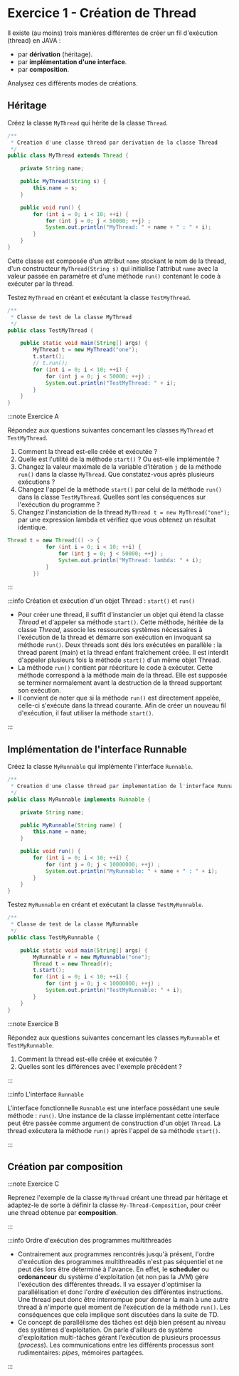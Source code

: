 # Exercice 1 - Création de Thread

Il existe (au moins) trois manières différentes de créer un fil 
d'exécution (thread) en JAVA : 
- par **dérivation** (héritage).
- par **implémentation d'une interface**.
- par **composition**.

Analysez ces différents modes de créations.

## Héritage

Créez la classe `MyThread` qui hérite de la classe `Thread`.

```java showLineNumbers title="MyThread.java"
/**
 * Creation d'une classe thread par derivation de la classe Thread
 */
public class MyThread extends Thread {

    private String name;

    public MyThread(String s) {
        this.name = s;
    }

    public void run() {
        for (int i = 0; i < 10; ++i) {
            for (int j = 0; j < 50000; ++j) ;
            System.out.println("MyThread: " + name + " : " + i);
        }
    }
}
```

Cette classe est composée d'un attribut `name` stockant le nom de la thread, 
d'un constructeur `MyThread(String s)` qui initialise l'attribut `name` 
avec la valeur passée en paramètre et d'une méthode `run()` contenant
le code à exécuter par la thread.

Testez `MyThread` en créant et exécutant la classe `TestMyThread`.

```java showLineNumbers title="TestMyThread.java"
/**
 * Classe de test de la classe MyThread
 */
public class TestMyThread {

    public static void main(String[] args) {
        MyThread t = new MyThread("one");
        t.start();
        // t.run();
        for (int i = 0; i < 10; ++i) {
            for (int j = 0; j < 50000; ++j) ;
            System.out.println("TestMyThread: " + i);
        }
    }
}
```

:::note Exercice A

Répondez aux questions suivantes concernant les classes `MyThread` et `TestMyThread`.

1. Comment la thread est-elle créée et exécutée ?
1. Quelle est l'utilité de la méthode `start()` ? Ou est-elle implémentée ?
1. Changez la valeur maximale de la variable d'itération `j` de la méthode `run()` 
dans la classe `MyThread`. Que constatez-vous après plusieurs exécutions ?
1. Changez l'appel de la méthode `start()` par celui de la méthode `run()` 
dans la classe `TestMyThread`. Quelles sont les conséquences sur l'exécution du programme ?
1. Changez l'instanciation de la thread `MyThread t = new MyThread("one");` 
par une expression lambda et vérifiez que vous obtenez un résultat identique.

```java
Thread t = new Thread(() -> {
            for (int i = 0; i < 10; ++i) {
                for (int j = 0; j < 50000; ++j) ;
                System.out.println("MyThread: lambda: " + i);
            }
        })
```

:::

:::info Création et exécution d'un objet Thread : `start()` et `run()`

- Pour créer une thread, il suffit d'instancier un objet qui étend la classe *Thread* 
et d'appeler sa méthode `start()`. Cette méthode, héritée de la classe *Thread*, associe 
les ressources systèmes nécessaires à l'exécution de la thread et démarre son exécution 
en invoquant sa méthode `run()`. Deux threads sont dés lors exécutées en parallèle : 
la thread parent (main) et la thread enfant fraîchement créée. 
Il est interdit d'appeler plusieurs fois la méthode `start()` d'un même objet Thread.
- La méthode `run()` contient par réécriture le code à exécuter. 
Cette méthode correspond à la méthode main de la thread. 
Elle est supposée se terminer normalement avant la destruction de la thread supportant 
son exécution.
- Il convient de noter que si la méthode `run()` est directement appelée, 
celle-ci s'exécute dans la thread courante. 
Afin de créer un nouveau fil d'exécution, il faut utiliser la méthode `start()`.

:::

## Implémentation de l'interface Runnable

Créez la classe `MyRunnable` qui implémente l'interface `Runnable`.


```java showLineNumbers title="MyRunnable.java"
/**
 * Creation d'une classe thread par implementation de l'interface Runnable
 */
public class MyRunnable implements Runnable {

    private String name;

    public MyRunnable(String name) {
        this.name = name;
    }

    public void run() {
        for (int i = 0; i < 10; ++i) {
            for (int j = 0; j < 10000000; ++j) ;
            System.out.println("MyRunnable: " + name + " : " + i);
        }
    }
}
```

Testez `MyRunnable` en créant et exécutant la classe `TestMyRunnable`.

```java showLineNumbers title="TestMyRunnable.java"
/**
 * Classe de test de la classe MyRunnable
 */
public class TestMyRunnable {

    public static void main(String[] args) {
        MyRunnable r = new MyRunnable("one");
        Thread t = new Thread(r);
        t.start();
        for (int i = 0; i < 10; ++i) {
            for (int j = 0; j < 10000000; ++j) ;
            System.out.println("TestMyRunnable: " + i);
        }
    }
}
```

:::note Exercice B

Répondez aux questions suivantes concernant les classes `MyRunnable` et `TestMyRunnable`.

1. Comment la thread est-elle créée et exécutée ? 
1. Quelles sont les différences avec l'exemple précédent ?

:::

:::info L'interface `Runnable`

L'interface fonctionnelle `Runnable` est une interface possédant une seule méthode : 
`run()`. 
Une instance de la classe implémentant cette interface peut être passée comme argument 
de construction d'un objet `Thread`. 
La thread exécutera la méthode `run()` après l'appel de sa méthode `start()`.

:::


## Création par composition

:::note Exercice C

Reprenez l'exemple de la classe `MyThread` créant une thread par héritage 
et adaptez-le de sorte à définir la classe `My-Thread-Composition`, pour créer 
une thread obtenue par **composition**.

:::

:::info Ordre d'exécution des programmes multithreadés

- Contrairement aux programmes rencontrés jusqu'à présent, l'ordre d'exécution des programmes multithreadés n'est pas séquentiel et ne peut dés lors être déterminé à l'avance. En effet, le **scheduler** ou **ordonanceur** du système d'exploitation (et non pas la JVM) gère l'exécution des différentes threads. Il va essayer d'optimiser la parallélisation et donc l'ordre d'exécution des différentes instructions. Une thread peut donc être interrompue pour donner la main à une autre thread à n'importe quel moment de l'exécution de la méthode `run()`. Les conséquences que cela implique sont discutées dans la suite de TD.
- Ce concept de parallélisme des tâches est déjà bien présent au 
niveau des systèmes d'exploitation. On parle d'ailleurs de système 
d'exploitation multi-tâches gérant l'exécution de plusieurs processus 
(*process*). Les communications entre les différents processus sont 
rudimentaires: *pipes*, mémoires partagées.

:::
